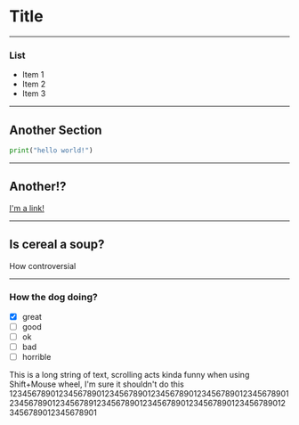 # Title

---

### List
- Item 1
- Item 2
- Item 3

---
## Another Section

```py
print("hello world!")
```

---

## Another!?

[I'm a link!](https://jetbrains.com/)

---

## Is cereal a soup?
How controversial

--- 

### How the dog doing?
- [x] great
- [ ] good
- [ ] ok 
- [ ] bad
- [ ] horrible

This is a long string of text, scrolling acts kinda funny when using Shift+Mouse wheel, I'm sure it shouldn't do this
12345678901234567890123456789012345678901234567890123456789012345678901234567891234567890123456789012345678901234567890123456789012345678901

